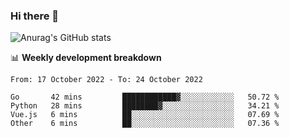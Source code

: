 ### Hi there 👋
![Anurag's GitHub stats](https://github-readme-stats.vercel.app/api?username=jami1024&show_icons=true&theme=radical)

📊 **Weekly development breakdown**
<!--START_SECTION:waka-->

```text
From: 17 October 2022 - To: 24 October 2022

Go       42 mins         ████████████▓░░░░░░░░░░░░   50.72 %
Python   28 mins         ████████▓░░░░░░░░░░░░░░░░   34.21 %
Vue.js   6 mins          ██░░░░░░░░░░░░░░░░░░░░░░░   07.69 %
Other    6 mins          ██░░░░░░░░░░░░░░░░░░░░░░░   07.36 %
```

<!--END_SECTION:waka-->
<!--
**jami1024/jami1024** is a ✨ _special_ ✨ repository because its `README.md` (this file) appears on your GitHub profile.

Here are some ideas to get you started:

- 🔭 I’m currently working on ...
- 🌱 I’m currently learning ...
- 👯 I’m looking to collaborate on ...
- 🤔 I’m looking for help with ...
- 💬 Ask me about ...
- 📫 How to reach me: ...
- 😄 Pronouns: ...
- ⚡ Fun fact: ...
-->
